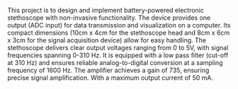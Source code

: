 This project is to design and implement battery-powered electronic stethoscope with non-invasive functionality. The device provides one output (ADC input) for data transmission and visualization
on a computer. Its compact dimensions (10cm x 4cm for the stethoscope head and 8cm x 6cm x 3cm for the
signal acquisition device) allow for easy handling. The stethoscope delivers clear output voltages ranging from
0 to 5V, with signal frequencies spanning 0-310 Hz. It is equipped with a low pass filter (cut-off at 310 Hz) and
ensures reliable analog-to-digital conversion at a sampling frequency of 1600 Hz. The amplifier achieves a gain
of 735, ensuring precise signal amplification. With a maximum output current of 50 mA.
